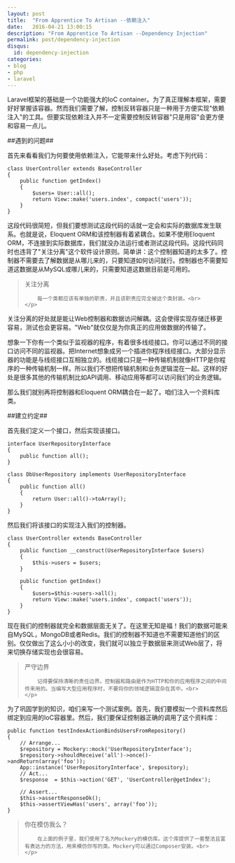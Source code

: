 ```yaml
---
layout: post
title:  "From Apprentice To Artisan --依赖注入"
date:   2016-04-21 13:00:15
description: "From Apprentice To Artisan --Dependency Injection"
permalink: post/dependency-injection
disqus:
  id: dependency-injection
categories:
- blog
- php
- laravel
---
```


Laravel框架的基础是一个功能强大的IoC container。为了真正理解本框架，需要好好掌握该容器。然而我们需要了解，控制反转容器只是一种用于方便实现"依赖注入"的工具。但要实现依赖注入并不一定需要控制反转容器"只是用容"会更方便和容易一点儿。<br>

##遇到的问题##

首先来看看我们为何要使用依赖注入，它能带来什么好处。考虑下列代码：<br>

```
class UserController extends BaseController
{
	public function getIndex()
	{
    	$users= User::all();
    	return View::make('users.index', compact('users'));
	}
}
```

这段代码很简短，但我们要想测试这段代码的话就一定会和实际的数据库发生联系。也就是说，Eloquent ORM和该控制器有着紧耦合。如果不使用Eloquent ORM，不连接到实际数据库，我们就没办法运行或者测试这段代码。这段代码同时也违背了"关注分离"这个软件设计原则。简单讲：这个控制器知道的太多了。控制器不需要去了解数据是从哪儿来的，只要知道如何访问就行。控制器也不需要知道这数据是从MySQL或哪儿来的，只需要知道这数据目前是可用的。<br>

<blockquote>
	<p>
		关注分离<br>

		每一个类都应该有单独的职责，并且该职责应完全被这个类封装。<br>
	</p>
</blockquote>

关注分离的好处就是能让Web控制器和数据访问解耦。这会使得实现存储迁移更容易，测试也会更容易。"Web"就仅仅是为你真正的应用做数据的传输了。<br>

想象一下你有一个类似于监视器的程序，有着很多线缆接口。你可以通过不同的接口访问不同的监视器。把Internet想象成另一个插进你程序线缆接口。大部分显示器的功能是与线缆接口互相独立的。线缆接口只是一种传输机制就像HTTP是你程序的一种传输机制一样。所以我们不想把传输机制和业务逻辑混在一起。这样的好处是很多其他的传输机制比如API调用、移动应用等都可以访问我们的业务逻辑。<br>

那么我们就别再将控制器和Eloquent ORM耦合在一起了。咱们注入一个资料库类。<br>

##建立约定##

首先我们定义一个接口，然后实现该接口。<br>

```
interface UserRepositoryInterface
{
	public function all();
}

class DbUserRepository implements UserRepositoryInterface
{
	public function all()
	{
    	return User::all()->toArray();
	}
}
```

然后我们将该接口的实现注入我们的控制器。<br>

```
class UserController extends BaseController
{
    public function __construct(UserRepositoryInterface $users)
    {
        $this->users = $users;
    }
   
    public function getIndex()
    {
        $users=$this->users->all();
        return View::make('users.index', compact('users'));
    }
}
```	

现在我们的控制器就完全和数据层面无关了。在这里无知是福！我们的数据可能来自MySQL，MongoDB或者Redis。我们的控制器不知道也不需要知道他们的区别。仅仅做出了这么小小的改变，我们就可以独立于数据层来测试Web层了，将来切换存储实现也会很容易。<br>

<blockquote>
	<p>
		严守边界<br>

		记得要保持清晰的责任边界。控制器和路由是作为HTTP和你的应用程序之间的中间件来用的。当编写大型应用程序时，不要将你的领域逻辑混杂在其中。<br>
	</p>
</blockquote>

为了巩固学到的知识，咱们来写一个测试案例。首先，我们要模拟一个资料库然后绑定到应用的IoC容器里。然后，我们要保证控制器正确的调用了这个资料库：<br>

```
public function testIndexActionBindsUsersFromRepository()
{    
    // Arrange...
    $repository = Mockery::mock('UserRepositoryInterface');
    $repository->shouldReceive('all')->once()->andReturn(array('foo'));
    App::instance('UserRepositoryInterface', $repository);
    // Act...
    $response  = $this->action('GET', 'UserController@getIndex');
     
    // Assert...
    $this->assertResponseOk();
    $this->assertViewHas('users', array('foo'));
}
```

<blockquote>
	<p>
		你在模仿我么？<br>

		在上面的例子里，我们使用了名为Mockery的模仿库。这个库提供了一套整洁且富有表达力的方法，用来模仿你写的类。Mockery可以通过Composer安装。<br>
	</p>
</blockquote>